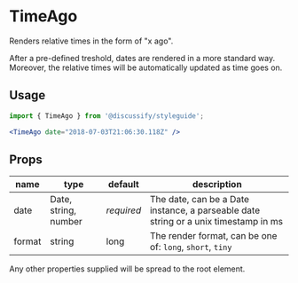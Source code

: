 # TimeAgo

Renders relative times in the form of "x ago".

After a pre-defined treshold, dates are rendered in a more standard way.
Moreover, the relative times will be automatically updated as time goes on.

## Usage

```jsx
import { TimeAgo } from '@discussify/styleguide';

<TimeAgo date="2018-07-03T21:06:30.118Z" />
```

## Props

| name | type | default | description |
| ---- | ---- | ------- | ----------- |
| date | Date, string, number | *required* | The date, can be a Date instance, a parseable date string or a unix timestamp in ms |
| format | string | long | The render format, can be one of: `long`, `short`, `tiny` |

Any other properties supplied will be spread to the root element.
